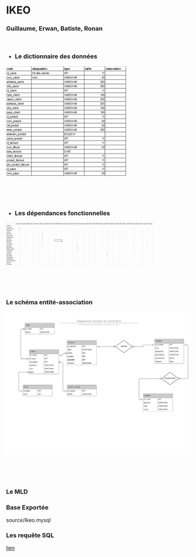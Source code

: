 # IKEO ###
### Guillaume, Erwan, Batiste, Ronan

</br>

* ### Le dictionnaire des données

<img src="Images/dict-donne.png">

</br></br></br>

* ### Les dépendances fonctionnelles

<img src="Images/dependance.png">

</br></br></br>

### Le schéma entité-association

<img src="Images/Diagramme Ikeo.png">

</br></br></br>

### Le MLD


### Base Exportée
<p>source/Ikeo.mysql</a>



### Les requête SQL
<a href="source/mysql/cmd_mysql.md">lien</a>